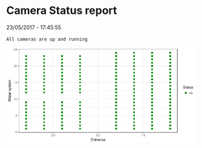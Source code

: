 Camera Status report
================
23/05/2017 - 17:45:55

    All cameras are up and running

![](camreport_files/figure-markdown_github/unnamed-chunk-2-1.png)

